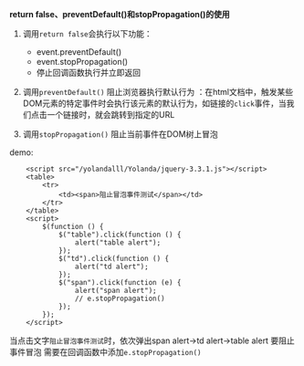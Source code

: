 **return false、preventDefault()和stopPropagation()的使用**
1. 调用`return false`会执行以下功能：
    * event.preventDefault()
    * event.stopPropagation()
    * 停止回调函数执行并立即返回

2. 调用`preventDefault()` 阻止浏览器执行默认行为
：在html文档中，触发某些DOM元素的特定事件时会执行该元素的默认行为，如链接的`click`事件，当我们点击一个链接时，就会跳转到指定的URL
3. 调用`stopPropagation()` 阻止当前事件在DOM树上冒泡

demo:
```
    <script src="/yolandalll/Yolanda/jquery-3.3.1.js"></script>
    <table>
        <tr>
            <td><span>阻止冒泡事件测试</span></td>
        </tr>
    </table>
    <script>
        $(function () {
            $("table").click(function () {
                alert("table alert");
            });
            $("td").click(function () {
                alert("td alert");
            });
            $("span").click(function (e) {
                alert("span alert");
                // e.stopPropagation() 
            });
        });
    </script>
```
当点击文字`阻止冒泡事件测试`时，依次弹出span alert->td alert->table alert
要阻止事件冒泡 需要在回调函数中添加`e.stopPropagation()`